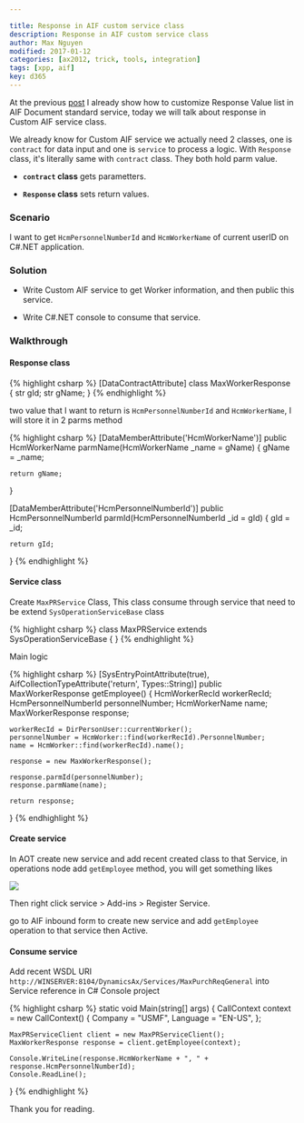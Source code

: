 ```yaml
---

title: Response in AIF custom service class
description: Response in AIF custom service class
author: Max Nguyen
modified: 2017-01-12
categories: [ax2012, trick, tools, integration]
tags: [xpp, aif]
key: d365
---
```


At the previous [post](http://nuxulu.com/ax2012/trick/tools/integration/AIF-Custom-response-value-in-Dynamics-AX-2012-R3/) I already show how to customize Response Value list in AIF Document standard service, today we will talk about response in Custom AIF service class.

We already know for Custom AIF service we actually need 2 classes, one is `contract` for data input and one is `service` to process a logic. With `Response` class, it's literally same with `contract` class. They both hold parm value.

* **`contract` class** gets parametters.

* **`Response` class** sets return values.

### Scenario

I want to get `HcmPersonnelNumberId` and `HcmWorkerName` of current userID on C#.NET application.

<!--more-->

### Solution
	
* Write Custom AIF service to get Worker information, and then public this service.

* Write C#.NET console to consume that service.

### Walkthrough

#### Response class

{% highlight csharp %}
[DataContractAttribute]
class MaxWorkerResponse
{
    str     gId;
    str     gName;
}
{% endhighlight %}

two value that I want to return is `HcmPersonnelNumberId` and `HcmWorkerName`, I will store it in 2 parms method

{% highlight csharp %}
[DataMemberAttribute('HcmWorkerName')]
public HcmWorkerName parmName(HcmWorkerName _name = gName)
{
    gName = _name;

    return gName;
}

[DataMemberAttribute('HcmPersonnelNumberId')]
public HcmPersonnelNumberId parmId(HcmPersonnelNumberId _id = gId)
{
    gId = _id;

    return gId;
}
{% endhighlight %}

#### Service class

Create `MaxPRService` Class, This class consume through service that need to be extend `SysOperationServiceBase` class

{% highlight csharp %}
class MaxPRService extends SysOperationServiceBase
{
}
{% endhighlight %}

Main logic

{% highlight csharp %}
[SysEntryPointAttribute(true),
AifCollectionTypeAttribute('return', Types::String)]
public MaxWorkerResponse getEmployee()
{
    HcmWorkerRecId          workerRecId;
    HcmPersonnelNumberId    personnelNumber;
    HcmWorkerName           name;
    MaxWorkerResponse       response;

    workerRecId = DirPersonUser::currentWorker();
    personnelNumber = HcmWorker::find(workerRecId).PersonnelNumber;
    name = HcmWorker::find(workerRecId).name();
    
    response = new MaxWorkerResponse();
    
    response.parmId(personnelNumber);
    response.parmName(name);
    
    return response;
}
{% endhighlight %}

#### Create service

In AOT create new service and add recent created class to that Service, in operations node add `getEmployee` method, you will get something likes

![]({{site.url}}/assets/imagesposts/Respone-in-AIF-custom-service-class-1.png)

Then right click service > Add-ins > Register Service.

go to AIF inbound form to create new service and add `getEmployee` operation to that service then Active.

#### Consume service

Add recent WSDL URI `http://WINSERVER:8104/DynamicsAx/Services/MaxPurchReqGeneral` into Service reference in C# Console project

{% highlight csharp %}
static void Main(string[] args)
{
	CallContext context = new CallContext()
	{
		Company = "USMF",
		Language = "EN-US",
	};
	
	MaxPRServiceClient client = new MaxPRServiceClient();
	MaxWorkerResponse response = client.getEmployee(context);
	
	Console.WriteLine(response.HcmWorkerName + ", " + response.HcmPersonnelNumberId);
	Console.ReadLine();
}
{% endhighlight %}

Thank you for reading.

